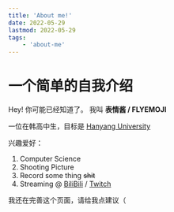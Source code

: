 ```yaml
---
title: 'About me!'
date: 2022-05-29
lastmod: 2022-05-29
tags:
    - 'about-me'
---
```


# 一个简单的自我介绍
Hey! 你可能已经知道了。
我叫 **表情酱 / FLYEMOJI**

一位在韩高中生，目标是 [Hanyang University](https://www.hanyang.ac.kr)

兴趣爱好：
1. Computer Science
2. Shooting Picture
3. Record some thing ~~shit~~
4. Streaming @ [BiliBili](https://live.bilibili.com/22217120) / [Twitch](https://twitch.tv/flyemoji)


我还在完善这个页面，请给我点建议（
